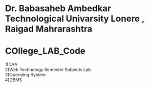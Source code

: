 <h1>Dr. Babasaheb Ambedkar Technological Univarsity Lonere , Raigad  Mahrarashtra</h1>

# COllege_LAB_Code<br>
1)DAA <br>
2)Web Technology  Semester Subjects  Lab <br>
3)Operating System <br>
4)DBMS <br>
